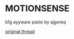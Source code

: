 # MOTIONSENSE
b1g ayyware paste by ajgoreq

[original thread](https://www.unknowncheats.me/forum/cs-go-releases/217907-motionsense-aka-ayyware-self-leak.html)
